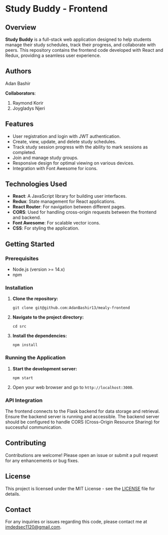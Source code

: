 # Study Buddy - Frontend

## Overview

**Study Buddy** is a full-stack web application designed to help students manage their study schedules, track their progress, and collaborate with peers. This repository contains the frontend code developed with React and Redux, providing a seamless user experience.

## Authors
Adan Bashir

**Collaborators**:
1. Raymond Korir
2. Joygladys Njeri


## Features

-   User registration and login with JWT authentication.
-   Create, view, update, and delete study schedules.
-   Track study session progress with the ability to mark sessions as completed.
-   Join and manage study groups.
-   Responsive design for optimal viewing on various devices.
-   Integration with Font Awesome for icons.

## Technologies Used

-   **React**: A JavaScript library for building user interfaces.
-   **Redux**: State management for React applications.
-   **React Router**: For navigation between different pages.
-   **CORS**: Used for handling cross-origin requests between the frontend and backend.
-   **Font Awesome**: For scalable vector icons.
-   **CSS**: For styling the application.

## Getting Started

### Prerequisites

-   Node.js (version >= 14.x)
-   npm

### Installation

1.  **Clone the repository:**

    `git clone git@github.com:AdanBashir13/mealy-frontend`

2.  **Navigate to the project directory:**

    `cd src`

3.  **Install the dependencies:**

    `npm install`

### Running the Application

1.  **Start the development server:**

    `npm start`

2.  Open your web browser and go to `http://localhost:3000`.

### API Integration

The frontend connects to the Flask backend for data storage and retrieval. Ensure the backend server is running and accessible. The backend server should be configured to handle CORS (Cross-Origin Resource Sharing) for successful communication.

## Contributing

Contributions are welcome! Please open an issue or submit a pull request for any enhancements or bug fixes.

## License

This project is licensed under the MIT License - see the [LICENSE](LICENSE) file for details.

## Contact

For any inquiries or issues regarding this code, please contact me at imdedsec1120@gmail.com.
